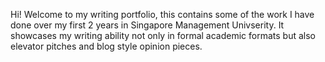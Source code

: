 Hi! Welcome to my writing portfolio, this contains some of the work I have done over my first 2 years in Singapore Management Univserity. It showcases my writing ability not only in formal academic formats but also elevator pitches and blog style opinion pieces.

